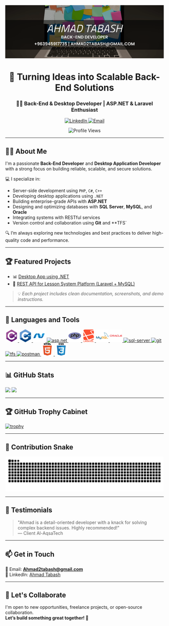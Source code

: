 <img src="https://github.com/us2ahmad/us2ahmad/blob/master/ahmadtabash.jpg?raw=true" alt="Ahmad Tabash"/>

<h1 align="center">🚀 Turning Ideas into Scalable Back-End Solutions</h1>
<h3 align="center">👨‍💻 Back-End & Desktop Developer | ASP.NET & Laravel Enthusiast</h3>

<p align="center">
  <a href="https://linkedin.com/in/ahmad-tabash" target="_blank">
    <img src="https://img.shields.io/badge/LinkedIn-Connect-blue?logo=linkedin" alt="LinkedIn"/>
  </a>
  <a href="mailto:Ahmad2tabash@gmail.com">
    <img src="https://img.shields.io/badge/Email-Contact-red?logo=gmail" alt="Email"/>
  </a>
</p>

<p align="center">
  <img src="https://komarev.com/ghpvc/?username=us2ahmad&label=Profile%20views&color=0e75b6&style=flat" alt="Profile Views"/>
</p>

---

## 👨‍💻 About Me

I'm a passionate **Back-End Developer** and **Desktop Application Developer** with a strong focus on building reliable, scalable, and secure solutions.

💻 I specialize in:
- Server-side development using `PHP`, `C#`, `C++`
- Developing desktop applications using `.NET`
- Building enterprise-grade APIs with **ASP.NET**
- Designing and optimizing databases with **SQL Server**, **MySQL**, and **Oracle**
- Integrating systems with RESTful services
- Version control and collaboration using **Git** and **TFS`

🔍 I’m always exploring new technologies and best practices to deliver high-quality code and performance.

---

## 🏆 Featured Projects

- 📊 [Desktop App using .NET](https://github.com/us2ahmad/CSharp-Level1)
- 🔁 [REST API for Lesson System Platform (Laravel + MySQL)](https://github.com/us2ahmad/LessonSystem)

> 💡 *Each project includes clean documentation, screenshots, and demo instructions.*

---

## 🚀 Languages and Tools

<p align="left"> 
  <a href="https://learn.microsoft.com/en-us/dotnet/csharp/" target="_blank"> 
    <img src="https://raw.githubusercontent.com/devicons/devicon/master/icons/csharp/csharp-original.svg" alt="csharp" width="40" height="40"/> 
  </a> 
  <a href="https://isocpp.org/" target="_blank">
    <img src="https://raw.githubusercontent.com/devicons/devicon/master/icons/cplusplus/cplusplus-original.svg" alt="cplusplus" width="40" height="40"/>
  </a>
  <a href="https://dotnet.microsoft.com/" target="_blank">
    <img src="https://raw.githubusercontent.com/devicons/devicon/master/icons/dot-net/dot-net-original.svg" alt="dotnet" width="40" height="40"/>
  </a>
  <a href="https://learn.microsoft.com/en-us/aspnet/core/?view=aspnetcore-6.0" target="_blank">
    <img src="https://upload.wikimedia.org/wikipedia/commons/e/ee/.NET_Core_Logo.svg" alt="asp.net" width="40" height="40"/>
  </a>
  <a href="https://www.php.net" target="_blank">
    <img src="https://raw.githubusercontent.com/devicons/devicon/master/icons/php/php-original.svg" alt="php" width="40" height="40"/> 
  </a> 
  <a href="https://laravel.com/" target="_blank"> 
    <img src="https://raw.githubusercontent.com/devicons/devicon/master/icons/laravel/laravel-plain-wordmark.svg" alt="laravel" width="40" height="40"/> 
  </a> 
  <a href="https://www.mysql.com/" target="_blank"> 
    <img src="https://raw.githubusercontent.com/devicons/devicon/master/icons/mysql/mysql-original-wordmark.svg" alt="mysql" width="40" height="40"/> 
  </a> 
  <a href="https://www.oracle.com/" target="_blank"> 
    <img src="https://raw.githubusercontent.com/devicons/devicon/master/icons/oracle/oracle-original.svg" alt="oracle" width="40" height="40"/> 
  </a>
  <a href="https://www.microsoft.com/en-us/sql-server" target="_blank">
    <img src="https://cdn.jsdelivr.net/gh/devicons/devicon/icons/microsoftsqlserver/microsoftsqlserver-plain.svg" alt="sql-server" width="40" height="40"/>
  </a>
  <a href="https://git-scm.com/" target="_blank"> 
    <img src="https://www.vectorlogo.zone/logos/git-scm/git-scm-icon.svg" alt="git" width="40" height="40"/> 
  </a> 
  <a href="https://azure.microsoft.com/en-us/services/devops/tfs/" target="_blank">
    <img src="https://upload.wikimedia.org/wikipedia/commons/0/0e/Microsoft_Azure_DevOps_Logo.svg" alt="tfs" width="40" height="40"/>
  </a>
  <a href="https://postman.com" target="_blank"> 
    <img src="https://www.vectorlogo.zone/logos/getpostman/getpostman-icon.svg" alt="postman" width="40" height="40"/> 
  </a>
  <a href="https://www.w3.org/html/" target="_blank"> 
    <img src="https://raw.githubusercontent.com/devicons/devicon/master/icons/html5/html5-original-wordmark.svg" alt="html5" width="40" height="40"/> 
  </a> 
  <a href="https://www.w3schools.com/css/" target="_blank"> 
    <img src="https://raw.githubusercontent.com/devicons/devicon/master/icons/css3/css3-original-wordmark.svg" alt="css3" width="40" height="40"/> 
  </a> 
</p>

---

## 📊 GitHub Stats

<p align="left">
  <img src="https://github-readme-stats.vercel.app/api?username=us2ahmad&show_icons=true&theme=radical" width="48%" />
  <img src="https://github-readme-stats.vercel.app/api/top-langs/?username=us2ahmad&layout=compact&theme=radical" width="48%" />
</p>

---

## 🏆 GitHub Trophy Cabinet

[![trophy](https://github-profile-trophy.vercel.app/?username=us2ahmad&theme=darkhub)](https://github.com/ryo-ma/github-profile-trophy)

---

## 🐍 Contribution Snake

![snake gif](https://github.com/us2ahmad/us2ahmad/blob/output/github-contribution-grid-snake.svg)

---

## 💬 Testimonials

> "Ahmad is a detail-oriented developer with a knack for solving complex backend issues. Highly recommended!"  
> — Client Al-AqsaTech

---

## 📫 Get in Touch

📧 Email: **Ahmad2tabash@gmail.com**  
💼 LinkedIn: [Ahmad Tabash](https://linkedin.com/in/ahmad-tabash)  

---

## 🤝 Let's Collaborate

I'm open to new opportunities, freelance projects, or open-source collaboration.  
**Let’s build something great together! 🚀**
